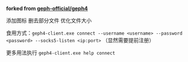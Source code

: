 **forked from [geph-official/geph4](https://github.com/geph-official/geph4)**

添加图标 删去部分文件 优化文件大小

食用方式：`geph4-client.exe connect --username <username> --password <password> --socks5-listen <ip:port>` （显然需要提前注册）

更多用法执行 `geph4-client.exe help connect`
